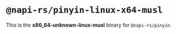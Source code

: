 # `@napi-rs/pinyin-linux-x64-musl`

This is the **x86_64-unknown-linux-musl** binary for `@napi-rs/pinyin`
